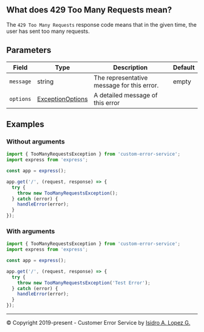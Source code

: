 ## What does 429 Too Many Requests mean?

The `429 Too Many Requests` response code means that in the given time, the user has sent too many requests.

## Parameters

| Field     | Type                                                             | Description                                | Default |
|-----------|------------------------------------------------------------------|--------------------------------------------|---------|
| `message` | string                                                           | The representative message for this error. | empty   |
| `options` | [ExceptionOptions](../interfaces/exception-options.interface.md) | A detailed message of this error           |         |

## Examples

### Without arguments

```typescript
import { TooManyRequestsException } from 'custom-error-service';
import express from 'express';

const app = express();

app.get('/', (request, response) => {
  try {
    throw new TooManyRequestsException();
  } catch (error) {
    handleError(error);
  }
});
```

### With arguments

```typescript
import { TooManyRequestsException } from 'custom-error-service';
import express from 'express';

const app = express();

app.get('/', (request, response) => {
  try {
    throw new TooManyRequestsException('Test Error');
  } catch (error) {
    handleError(error);
  }
});
```

---

&copy; Copyright 2019-present - Customer Error Service by [Isidro A. Lopez G.](https://ialopezg.com/)
